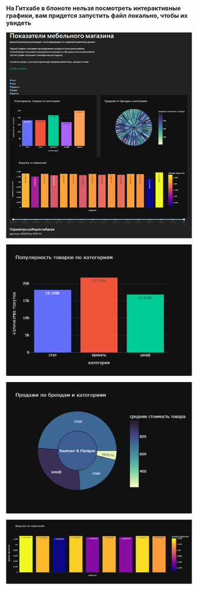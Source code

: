 ### На Гитхабе в блоноте нельзя посмотреть интерактивные графики, вам придется запустить файл локально, чтобы их увидеть


![](https://github.com/Goosolio/Portfolio/blob/main/Project%207/dashboard1.png) 

![](https://github.com/Goosolio/Portfolio/blob/main/Project%207/dashboard2.png) 

![](https://github.com/Goosolio/Portfolio/blob/main/Project%207/dashboard3.png) 

![](https://github.com/Goosolio/Portfolio/blob/main/Project%207/dashboard4.png) 

